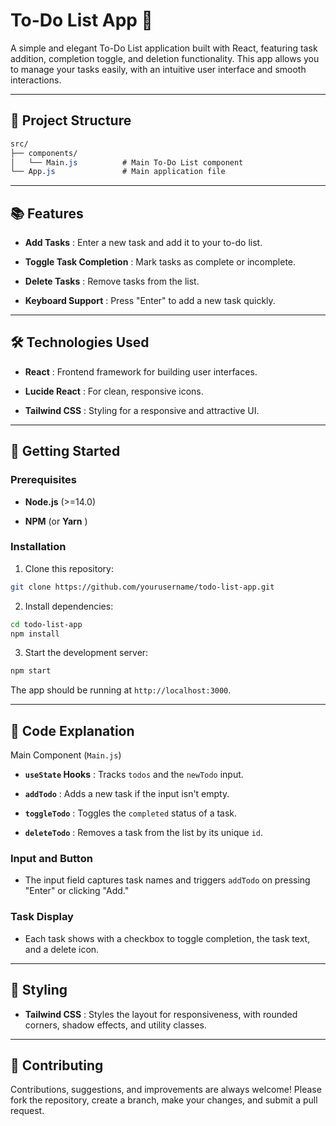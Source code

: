 # To-Do List App 📝 

A simple and elegant To-Do List application built with React, featuring task addition, completion toggle, and deletion functionality. This app allows you to manage your tasks easily, with an intuitive user interface and smooth interactions.


---

## 📂 Project Structure 


```css
src/
├── components/
│   └── Main.js          # Main To-Do List component
└── App.js               # Main application file
```


---


## 📚 Features 
 
- **Add Tasks** : Enter a new task and add it to your to-do list.
 
- **Toggle Task Completion** : Mark tasks as complete or incomplete.
 
- **Delete Tasks** : Remove tasks from the list.
 
- **Keyboard Support** : Press "Enter" to add a new task quickly.


---


## 🛠️ Technologies Used 
 
- **React** : Frontend framework for building user interfaces.
 
- **Lucide React** : For clean, responsive icons.
 
- **Tailwind CSS** : Styling for a responsive and attractive UI.


---


## 🚀 Getting Started 

### Prerequisites 
 
- **Node.js**  (>=14.0)
 
- **NPM**  (or **Yarn** )

### Installation 
 
1. Clone this repository:

```bash
git clone https://github.com/yourusername/todo-list-app.git
```
 
2. Install dependencies:

```bash
cd todo-list-app
npm install
```
 
3. Start the development server:

```bash
npm start
```
The app should be running at `http://localhost:3000`.

---


## 📄 Code Explanation 
Main Component (`Main.js`) 
- **`useState` Hooks** : Tracks `todos` and the `newTodo` input.
 
- **`addTodo`** : Adds a new task if the input isn't empty.
 
- **`toggleTodo`** : Toggles the `completed` status of a task.
 
- **`deleteTodo`** : Removes a task from the list by its unique `id`.

### Input and Button 
 
- The input field captures task names and triggers `addTodo` on pressing "Enter" or clicking "Add."

### Task Display 

- Each task shows with a checkbox to toggle completion, the task text, and a delete icon.


---


## 🎨 Styling 
 
- **Tailwind CSS** : Styles the layout for responsiveness, with rounded corners, shadow effects, and utility classes.


---


## 🤝 Contributing 

Contributions, suggestions, and improvements are always welcome! Please fork the repository, create a branch, make your changes, and submit a pull request.
